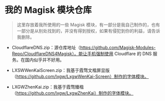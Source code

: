 # 我的 Magisk 模块仓库

> 这里存放着我所使用的一些 Magisk 模块，有一部分是我自己制作的，也有一部分是从别处找到的，并没有得到授权，如果有侵犯到你的利益，请告诉我删除。

- CloudflareDNS.zip：源仓库地址（https://github.com/Magisk-Modules-Repo/CloudflareDNS4Magisk）。能让手机强制使用 Cloudflare 的 DNS 服务。在国内似乎并不好用。

- LXSWWenKaiScreen.zip：我基于霞骛文楷屏显版（https://github.com/lxgw/LxgwWenKai-Screen）制作的字体模块。

- LXGWZhenKai.zip：我基于霞骛臻楷（https://github.com/lxgw/LxgwZhenKai）制作的字体模块。
